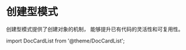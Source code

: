 # 创建型模式
创建型模式提供了创建对象的机制， 能够提升已有代码的灵活性和可复用性。

import DocCardList from '@theme/DocCardList';

<DocCardList />
